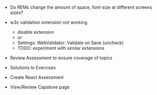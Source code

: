 - Do REMs change the amount of space, font-size at different screens sizes?

- w3c validation extension not working

  - disable extension
  - or
  - Settings: WebValidator: Validate on Save (uncheck)
  - TODO: experiment with similar extensions

- Review Assessment to ensure coverage of topics
- Solutions to Exercises
- Create React Assessment
- View/Review Capstone page
